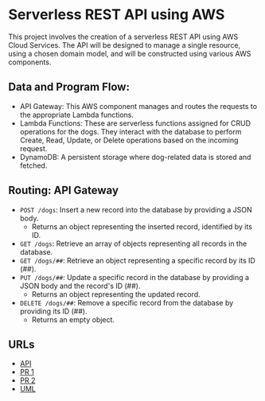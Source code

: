 # Serverless REST API using AWS

This project involves the creation of a serverless REST API using AWS Cloud Services. The API will be designed to manage a single resource, using a chosen domain model, and will be constructed using various AWS components.

## Data and Program Flow:

- API Gateway: This AWS component manages and routes the requests to the appropriate Lambda functions.
- Lambda Functions: These are serverless functions assigned for CRUD operations for the dogs. They interact with the database to perform Create, Read, Update, or Delete operations based on the incoming request.
- DynamoDB: A persistent storage where dog-related data is stored and fetched.

## Routing: API Gateway

  - `POST /dogs`: Insert a new record into the database by providing a JSON body.
    - Returns an object representing the inserted record, identified by its ID.
  - `GET /dogs`: Retrieve an array of objects representing all records in the database.
  - `GET /dogs/##`: Retrieve an object representing a specific record by its ID (##).
  - `PUT /dogs/##`: Update a specific record in the database by providing a JSON body and the record's ID (##).
    - Returns an object representing the updated record.
  - `DELETE /dogs/##`: Remove a specific record from the database by providing its ID (##).
    - Returns an empty object.

## URLs

- [API](https://2guqqhtgvh.execute-api.us-west-2.amazonaws.com/dev)
- [PR 1](https://github.com/KatKho/serverless-api/pull/1)
- [PR 2](https://github.com/KatKho/serverless-api/pull/2)
- [UML](./UML18.png)